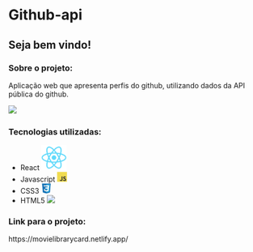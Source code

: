 # Github-api
<h2>Seja bem vindo!</h2>
<h3>Sobre o projeto:</h3>
<p>
  Aplicação web que apresenta perfis do github, utilizando dados da API pública do github.
</p>
<img src="Captura de tela de 2021-06-07 12-01-12.png"/>
<h3>Tecnologias utilizadas:</h3>
<ul>
  <li>
    React
    <span>
      <img width="50px" src="https://raw.githubusercontent.com/devicons/devicon/master/icons/react/react-original.svg">
    </span>
  </li>
  <li>
    Javascript 
    <span>
      <img width="20px" src="https://raw.githubusercontent.com/devicons/devicon/master/icons/javascript/javascript-original.svg">
    </span>
  </li>
  <li>
    CSS3 
    <span>
      <img width="20px" src="https://raw.githubusercontent.com/devicons/devicon/master/icons/css3/css3-original.svg">
    </span>
  </li>
  <li>
    HTML5 
    <span>
      <img width="20px" src="https://raw.githubusercontent.com/devicoTecnologias utilizadasns/devicon/master/icons/html5/html5-original.svg">
    </span>
  </li>
</ul>
<h3>Link para o projeto:</h3>
https://movielibrarycard.netlify.app/
